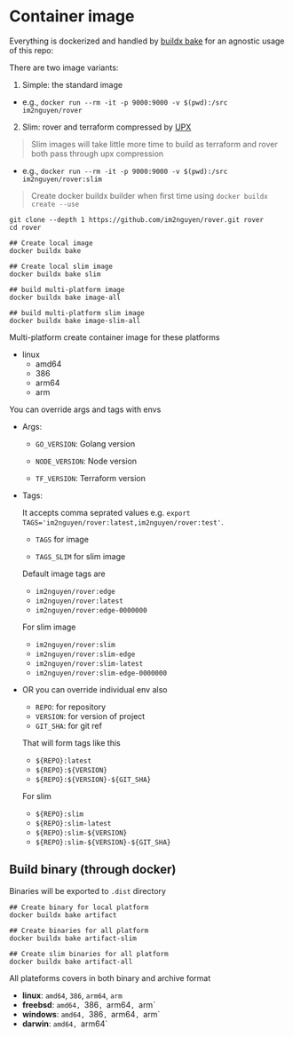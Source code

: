 # Container image

Everything is dockerized and handled by [buildx bake](docker-bake.hcl) for an agnostic usage of this repo:

There are two image variants:

1. Simple: the standard image

- e.g., `docker run --rm -it -p 9000:9000 -v $(pwd):/src im2nguyen/rover`

2. Slim: rover and terraform compressed by [UPX](https://github.com/upx/upx)

  > Slim images will take little more time to build as terraform and rover both pass through upx compression

- e.g., `docker run --rm -it -p 9000:9000 -v $(pwd):/src im2nguyen/rover:slim`

> Create docker buildx builder when first time using
> ```docker buildx create --use```

```shell
git clone --depth 1 https://github.com/im2nguyen/rover.git rover
cd rover

## Create local image
docker buildx bake

## Create local slim image
docker buildx bake slim

## build multi-platform image
docker buildx bake image-all

## build multi-platform slim image
docker buildx bake image-slim-all

```

Multi-platform create container image for these platforms
   - linux
     - amd64
     - 386
     - arm64
     - arm

You can override args and tags with envs

- Args:

  - `GO_VERSION`:    Golang version

  - `NODE_VERSION`:  Node version

  - `TF_VERSION`:    Terraform version
- Tags:

   It accepts comma seprated values e.g. `export TAGS='im2nguyen/rover:latest,im2nguyen/rover:test'`.

   - `TAGS` for image

   - `TAGS_SLIM` for slim image

    Default image tags are

     - `im2nguyen/rover:edge`
     - `im2nguyen/rover:latest`
     - `im2nguyen/rover:edge-0000000`

    For slim image
     - `im2nguyen/rover:slim`
     - `im2nguyen/rover:slim-edge`
     - `im2nguyen/rover:slim-latest`
     - `im2nguyen/rover:slim-edge-0000000`

- OR you can override individual env also
    - `REPO`:     for repository
    - `VERSION`:  for version of project
    - `GIT_SHA`:  for git ref

  That will form tags like this
   - `${REPO}:latest`
   - `${REPO}:${VERSION}`
   - `${REPO}:${VERSION}-${GIT_SHA}`

   For slim
   - `${REPO}:slim`
   - `${REPO}:slim-latest`
   - `${REPO}:slim-${VERSION}`
   - `${REPO}:slim-${VERSION}-${GIT_SHA}`

## Build binary (through docker)

Binaries will be exported to `.dist` directory

```shell
## Create binary for local platform
docker buildx bake artifact

## Create binaries for all platform
docker buildx bake artifact-slim

## Create slim binaries for all platform
docker buildx bake artifact-all
```

All plateforms covers in both binary and archive format
  - **linux**:  `amd64`, `386`, `arm64`, `arm`
  - **freebsd**: `amd64, `386`, `arm64`, `arm`
  - **windows**: `amd64, `386`, `arm64`, `arm`
  - **darwin**: `amd64, `arm64`
